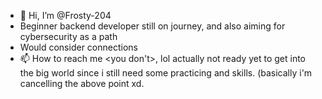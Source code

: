 - 👋 Hi, I’m @Frosty-204
-  Beginner backend developer still on journey, and also aiming for cybersecurity as a path
- Would consider connections
- 📫 How to reach me <you don't>, lol actually not ready yet to get into the big world since i still need some practicing and skills. (basically i'm cancelling the above point xd.

<!---
Frosty-204/Frosty-204 is a ✨ special ✨ repository because its `README.md` (this file) appears on your GitHub profile.
You can click the Preview link to take a look at your changes.
--->
